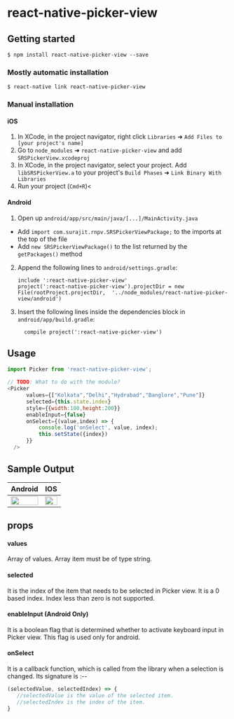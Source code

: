 
# react-native-picker-view

## Getting started

`$ npm install react-native-picker-view --save`

### Mostly automatic installation

`$ react-native link react-native-picker-view`

### Manual installation


#### iOS

1. In XCode, in the project navigator, right click `Libraries` ➜ `Add Files to [your project's name]`
2. Go to `node_modules` ➜ `react-native-picker-view` and add `SRSPickerView.xcodeproj`
3. In XCode, in the project navigator, select your project. Add `libSRSPickerView.a` to your project's `Build Phases` ➜ `Link Binary With Libraries`
4. Run your project (`Cmd+R`)<

#### Android

1. Open up `android/app/src/main/java/[...]/MainActivity.java`
  - Add `import com.surajit.rnpv.SRSPickerViewPackage;` to the imports at the top of the file
  - Add `new SRSPickerViewPackage()` to the list returned by the `getPackages()` method
2. Append the following lines to `android/settings.gradle`:
  	```
  	include ':react-native-picker-view'
  	project(':react-native-picker-view').projectDir = new File(rootProject.projectDir, 	'../node_modules/react-native-picker-view/android')
  	```
3. Insert the following lines inside the dependencies block in `android/app/build.gradle`:
  	```
      compile project(':react-native-picker-view')
  	```


## Usage
```javascript
import Picker from 'react-native-picker-view';

// TODO: What to do with the module?
<Picker
      values={["Kolkata","Delhi","Hydrabad","Banglore","Pune"]}
      selected={this.state.index}
      style={{width:100,height:200}}
      enableInput={false}
      onSelect={(value,index) => {
          console.log('onSelect', value, index);
          this.setState({index})
      }}
  />
```

## Sample Output

| Android | IOS |
|:---:|:---:|
| <img src="https://github.com/surajitsarkar19/react-native-picker-view/blob/master/images/android.gif" width="100%"></img> | <img src="https://github.com/surajitsarkar19/react-native-picker-view/blob/master/images/ios.gif" width="100%"></img> |


## props

#### values
Array of values. Array item must be of type string.

#### selected
It is the index of the item that needs to be selected in Picker view. It is a 0 based index. Index less than zero is not supported.

#### enableInput (Android Only)
It is a boolean flag that is determined whether to activate keyboard input in Picker view. This flag is used only for android. 

#### onSelect
It is a callback function, which is called from the library when a selection is changed.
Its signature is :--
```javascript
(selectedValue, selectedIndex) => {
   //selectedValue is the value of the selected item.
   //selectedIndex is the index of the item. 
}
```

  
